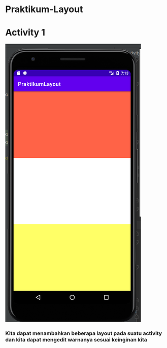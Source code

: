 # Praktikum-Layout
# Activity 1
![alt text](https://github.com/Lysander-cmd/Praktikum-Layout/blob/master/Screenshot%202022-02-17%20071310.png)
### Kita dapat menambahkan beberapa layout pada suatu activity dan kita dapat mengedit warnanya sesuai keinginan kita
